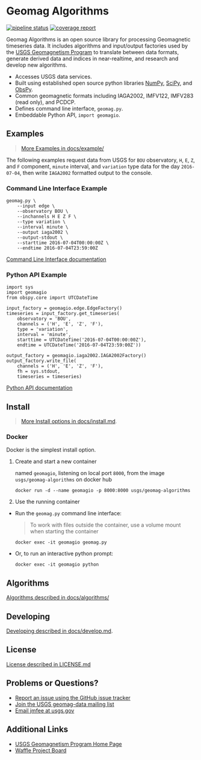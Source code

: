 # Geomag Algorithms

[![pipeline status](https://code.usgs.gov/ghsc/geomag/geomag-algorithms/badges/master/pipeline.svg)](https://code.usgs.gov/ghsc/geomag/geomag-algorithms/-/commits/master)
[![coverage report](https://code.usgs.gov/ghsc/geomag/geomag-algorithms/badges/master/coverage.svg)](https://code.usgs.gov/ghsc/geomag/geomag-algorithms/-/commits/master)

Geomag Algorithms is an open source library for processing
Geomagnetic timeseries data. It includes algorithms and input/output factories
used by the [USGS Geomagnetism Program](http://geomag.usgs.gov) to
translate between data formats,
generate derived data and indices in near-realtime,
and research and develop new algorithms.

- Accesses USGS data services.
- Built using established open source python libraries
  [NumPy](http://www.numpy.org/),
  [SciPy](http://www.scipy.org/), and
  [ObsPy](http://www.obspy.org/).
- Common geomagnetic formats including
  IAGA2002,
  IMFV122,
  IMFV283 (read only), and
  PCDCP.
- Defines command line interface, `geomag.py`.
- Embeddable Python API, `import geomagio`.

## Examples

> [More Examples in docs/example/](./docs/example/)

The following examples request data from USGS for
`BOU` observatory,
`H`, `E`, `Z`, and `F` component,
`minute` interval,
and `variation` type data
for the day `2016-07-04`,
then write `IAGA2002` formatted output to the console.

### Command Line Interface Example

```
geomag.py \
    --input edge \
    --observatory BOU \
    --inchannels H E Z F \
    --type variation \
    --interval minute \
    --output iaga2002 \
    --output-stdout \
    --starttime 2016-07-04T00:00:00Z \
    --endtime 2016-07-04T23:59:00Z
```

[Command Line Interface documentation](./docs/cli.md)

### Python API Example

```
import sys
import geomagio
from obspy.core import UTCDateTime

input_factory = geomagio.edge.EdgeFactory()
timeseries = input_factory.get_timeseries(
    observatory = 'BOU',
    channels = ('H', 'E', 'Z', 'F'),
    type = 'variation',
    interval = 'minute',
    starttime = UTCDateTime('2016-07-04T00:00:00Z'),
    endtime = UTCDateTime('2016-07-04T23:59:00Z'))

output_factory = geomagio.iaga2002.IAGA2002Factory()
output_factory.write_file(
    channels = ('H', 'E', 'Z', 'F'),
    fh = sys.stdout,
    timeseries = timeseries)
```

[Python API documentation](./docs/api.md)

## Install

> [More Install options in docs/install.md](./docs/install.md).

### Docker

Docker is the simplest install option.

1. Create and start a new container

   named `geomagio`,
   listening on local port `8000`,
   from the image `usgs/geomag-algorithms` on docker hub

   ```
   docker run -d --name geomagio -p 8000:8000 usgs/geomag-algorithms
   ```

2. Use the running container

- Run the `geomag.py` command line interface:

  > To work with files outside the container,
  > use a volume mount when starting the container

  ```
  docker exec -it geomagio geomag.py
  ```

- Or, to run an interactive python prompt:

  ```
  docker exec -it geomagio python
  ```

## Algorithms

[Algorithms described in docs/algorithms/](./docs/algorithms)

## Developing

[Developing described in docs/develop.md](./docs/develop.md).

## License

[License described in LICENSE.md](./LICENSE.md)

## Problems or Questions?

- [Report an issue using the GitHub issue tracker](http://github.com/usgs/geomag-algorithms/issues)
- [Join the USGS geomag-data mailing list](https://geohazards.usgs.gov/mailman/listinfo/geomag-data)
- [Email jmfee at usgs.gov](mailto:jmfee@usgs.gov)

## Additional Links

- [USGS Geomagnetism Program Home Page](http://geomag.usgs.gov/)
- [Waffle Project Board](https://waffle.io/usgs/geomag-algorithms)
